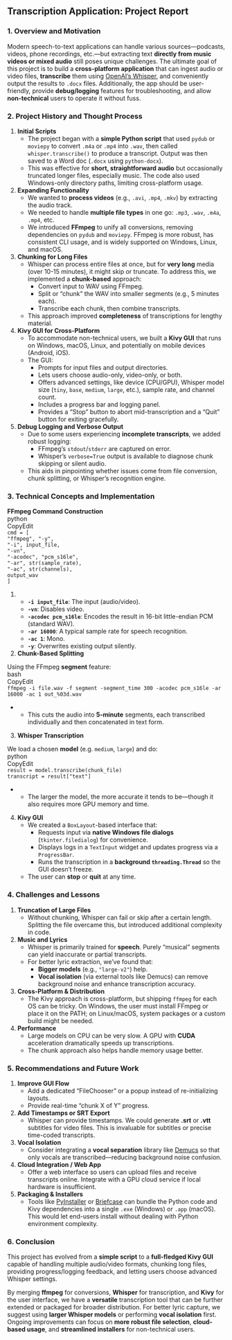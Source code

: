 ## **Transcription Application: Project Report**

### **1\. Overview and Motivation**

Modern speech-to-text applications can handle various sources—podcasts, videos, phone recordings, etc.—but extracting text **directly from music videos or mixed audio** still poses unique challenges. The ultimate goal of this project is to build a **cross-platform application** that can ingest audio or video files, **transcribe** them using [OpenAI’s Whisper](https://github.com/openai/whisper), and conveniently output the results to `.docx` files. Additionally, the app should be user-friendly, provide **debug/logging** features for troubleshooting, and allow **non-technical** users to operate it without fuss.

### **2\. Project History and Thought Process**

1. **Initial Scripts**  
   * The project began with a **simple Python script** that used `pydub` or `moviepy` to convert `.m4a` or `.mp4` into `.wav`, then called `whisper.transcribe()` to produce a transcript. Output was then saved to a Word doc (`.docx` using `python-docx`).  
   * This was effective for **short, straightforward audio** but occasionally truncated longer files, especially music. The code also used Windows-only directory paths, limiting cross-platform usage.  
2. **Expanding Functionality**  
   * We wanted to **process videos** (e.g., `.avi`, `.mp4`, `.mkv`) by extracting the audio track.  
   * We needed to handle **multiple file types** in one go: `.mp3`, `.wav`, `.m4a`, `.mp4`, etc.  
   * We introduced **FFmpeg** to unify all conversions, removing dependencies on `pydub` and `moviepy`. FFmpeg is more robust, has consistent CLI usage, and is widely supported on Windows, Linux, and macOS.  
3. **Chunking for Long Files**  
   * Whisper can process entire files at once, but for **very long** media (over 10-15 minutes), it might skip or truncate. To address this, we implemented a **chunk-based** approach:  
     * Convert input to WAV using FFmpeg.  
     * Split or “chunk” the WAV into smaller segments (e.g., 5 minutes each).  
     * Transcribe each chunk, then combine transcripts.  
   * This approach improved **completeness** of transcriptions for lengthy material.  
4. **Kivy GUI for Cross-Platform**  
   * To accommodate non-technical users, we built a **Kivy GUI** that runs on Windows, macOS, Linux, and potentially on mobile devices (Android, iOS).  
   * The GUI:  
     * Prompts for input files and output directories.  
     * Lets users choose audio-only, video-only, or both.  
     * Offers advanced settings, like device (CPU/GPU), Whisper model size (`tiny`, `base`, `medium`, `large`, etc.), sample rate, and channel count.  
     * Includes a progress bar and logging panel.  
     * Provides a “Stop” button to abort mid-transcription and a “Quit” button for exiting gracefully.  
5. **Debug Logging and Verbose Output**  
   * Due to some users experiencing **incomplete transcripts**, we added robust logging:  
     * FFmpeg’s `stdout`/`stderr` are captured on error.  
     * Whisper’s `verbose=True` output is available to diagnose chunk skipping or silent audio.  
   * This aids in pinpointing whether issues come from file conversion, chunk splitting, or Whisper’s recognition engine.

### **3\. Technical Concepts and Implementation**

**FFmpeg Command Construction**  
python  
CopyEdit  
`cmd = [`  
    `"ffmpeg", "-y",`  
    `"-i", input_file,`  
    `"-vn",`                     
    `"-acodec", "pcm_s16le",`  
    `"-ar", str(sample_rate),`  
    `"-ac", str(channels),`  
    `output_wav`  
`]`

1.   
   * **`-i input_file`**: The input (audio/video).  
   * **`-vn`**: Disables video.  
   * **`-acodec pcm_s16le`**: Encodes the result in 16-bit little-endian PCM (standard WAV).  
   * **`-ar 16000`**: A typical sample rate for speech recognition.  
   * **`-ac 1`**: Mono.  
   * **`-y`**: Overwrites existing output silently.  
2. **Chunk-Based Splitting**

Using the FFmpeg **segment** feature:  
bash  
CopyEdit  
`ffmpeg -i file.wav -f segment -segment_time 300 -acodec pcm_s16le -ar 16000 -ac 1 out_%03d.wav`

*   
  * This cuts the audio into **5-minute** segments, each transcribed individually and then concatenated in text form.  
3. **Whisper Transcription**

We load a chosen **model** (e.g. `medium`, `large`) and do:  
python  
CopyEdit  
`result = model.transcribe(chunk_file)`  
`transcript = result["text"]`

*   
  * The larger the model, the more accurate it tends to be—though it also requires more GPU memory and time.  
4. **Kivy GUI**  
   * We created a `BoxLayout`\-based interface that:  
     * Requests input via **native Windows file dialogs** (`tkinter.filedialog`) for convenience.  
     * Displays logs in a `TextInput` widget and updates progress via a `ProgressBar`.  
     * Runs the transcription in a **background `threading.Thread`** so the GUI doesn’t freeze.  
   * The user can **stop** or **quit** at any time.

### **4\. Challenges and Lessons**

1. **Truncation of Large Files**  
   * Without chunking, Whisper can fail or skip after a certain length. Splitting the file overcame this, but introduced additional complexity in code.  
2. **Music and Lyrics**  
   * Whisper is primarily trained for **speech**. Purely “musical” segments can yield inaccurate or partial transcripts.  
   * For better lyric extraction, we’ve found that:  
     * **Bigger models** (e.g., `"large-v2"`) help.  
     * **Vocal isolation** (via external tools like Demucs) can remove background noise and enhance transcription accuracy.  
3. **Cross-Platform & Distribution**  
   * The Kivy approach is cross-platform, but shipping `ffmpeg` for each OS can be tricky. On Windows, the user must install FFmpeg or place it on the PATH; on Linux/macOS, system packages or a custom build might be needed.  
4. **Performance**  
   * Large models on CPU can be very slow. A GPU with **CUDA** acceleration dramatically speeds up transcriptions.  
   * The chunk approach also helps handle memory usage better.

### **5\. Recommendations and Future Work**

1. **Improve GUI Flow**  
   * Add a dedicated “FileChooser” or a popup instead of re-initializing layouts.  
   * Provide real-time “chunk X of Y” progress.  
2. **Add Timestamps or SRT Export**  
   * Whisper can provide timestamps. We could generate **.srt** or **.vtt** subtitles for video files. This is invaluable for subtitles or precise time-coded transcripts.  
3. **Vocal Isolation**  
   * Consider integrating a **vocal separation** library like [Demucs](https://github.com/facebookresearch/demucs) so that only vocals are transcribed—reducing background noise confusion.  
4. **Cloud Integration / Web App**  
   * Offer a web interface so users can upload files and receive transcripts online. Integrate with a GPU cloud service if local hardware is insufficient.  
5. **Packaging & Installers**  
   * Tools like [PyInstaller](https://www.pyinstaller.org/) or [Briefcase](https://briefcase.readthedocs.io/) can bundle the Python code and Kivy dependencies into a single `.exe` (Windows) or `.app` (macOS). This would let end-users install without dealing with Python environment complexity.

### **6\. Conclusion**

This project has evolved from a **simple script** to a **full-fledged Kivy GUI** capable of handling multiple audio/video formats, chunking long files, providing progress/logging feedback, and letting users choose advanced Whisper settings.

By merging **ffmpeg** for conversions, **Whisper** for transcription, and **Kivy** for the user interface, we have a **versatile** transcription tool that can be further extended or packaged for broader distribution. For better lyric capture, we suggest using **larger Whisper models** or performing **vocal isolation** first. Ongoing improvements can focus on **more robust file selection**, **cloud-based usage**, and **streamlined installers** for non-technical users.


